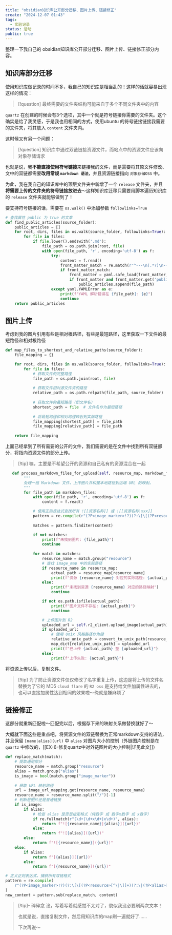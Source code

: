 ```yaml
---
title: "obsidian知识库公开部分迁移、图片上传、链接修正"
create: "2024-12-07 01:43"
tags:
  - 实验记录
status: 活动
public: true
---
```

整理一下我自己的 obsidian知识库公开部分迁移、图片上传、链接修正部分内容。

## 知识库部分迁移

使用知识库做记录的时间不多，我自己的知识库是相当乱的！这样的话就容易出现这样的情况：

>[!question] 最终需要的文件夹结构可能来自于多个不同文件夹中的内容

`quartz` 在创建的时候会有3个选项，其中一个就是符号链接你需要的文件夹。这个确实是给了我灵感，于是我也用相同的方式，使用ubuntu 的符号链接链接我需要的文件夹，将其放入 `content` 文件夹内。

这时候又有另一个问题：

>[!question] 知识库中通过双链链接资源文件，而站点中的资源文件应该向对象存储请求

也就是说，我**不能直接使用符号链接**来链接我的文件，而是需要将其原文件修改、文中的双链都需要**改用常规 `markdown 语法`**，并且资源链接指向 `对象存储OSS` 中。

为此，我在我自己的知识库中的顶层文件夹中新增了一个 `release` 文件夹，并且**将需要上传的文件夹的符号链接放进去**～这样知识库迁移只需要用脚本遍历知识库的 `release` 文件夹就能够做到了！

要支持符号链接的话，需要在 `os.walk()` 中添加参数 `followlinks=True`
```python {4}
# 查找属性 public 为 true 的文章
def find_public_articles(source_folder):
    public_articles = []
    for root, dirs, files in os.walk(source_folder, followlinks=True):
        for file in files:
            if file.lower().endswith('.md'):
                file_path = os.path.join(root, file)
                with open(file_path, 'r', encoding='utf-8') as f:
                    try:
                        content = f.read()
                        front_matter_match = re.match(r'^---\n(.*?)\n---\n', content, re.DOTALL)
                        if front_matter_match:
                            front_matter = yaml.safe_load(front_matter_match.group(1))
                            if front_matter and front_matter.get('public', False):
                                public_articles.append(file_path)
                    except yaml.YAMLError as e:
                        print(f"YAML 解析错误在 {file_path}: {e}")
                        continue
    return public_articles
```

## 图片上传

考虑到我的图片引用有些是相对根路径，有些是最短路径，这里获取一下文件的最短路径和相对根路径

```python
def map_files_to_shortest_and_relative_paths(source_folder):
    file_mapping = {}

    for root, dirs, files in os.walk(source_folder, followlinks=True):
        for file in files:
            # 获取文件的完整路径
            file_path = os.path.join(root, file)
            
            # 获取文件相对源文件夹的路径
            relative_path = os.path.relpath(file_path, source_folder)
            
            # 获取文件的最短路径（即文件名）
            shortest_path = file  # 文件名作为最短路径
            
            # 将最短路径和相对路径映射到实际路径
            file_mapping[shortest_path] = file_path
            file_mapping[relative_path] = file_path
    
    return file_mapping
```

上面已经拿到了所有需要的公开的文件，我们需要的是在文件中找到所有双链部分，将指向资源文件的部分上传。

>[!tip] 嘛，主要是不希望公开的资源和自己私有的资源混合在一起

```python {10}
   def process_markdown_files_for_upload(self, resource_map, markdown_files, source_folder, map_dict):
        """
        处理一组 Markdown 文件，上传图片并构建本地路径到远端 URL 的映射。
        """
        for file_path in markdown_files:
            with open(file_path, 'r', encoding='utf-8') as f:
                content = f.read()

            # 使用正则表达式查找所有 ![[资源名称]] 或 ![[资源名称|xxx]]
            pattern = re.compile(r"(?P<image_marker>!?)(?:\[\[(?P<resource>[^\|\]]+)(?:\|(?P<alias>[^\]]+))?\]\])")
            
            matches = pattern.finditer(content)

            if not matches:
                print(f"未找到图片: {file_path}")
                continue
            
            for match in matches:
                resource_name = match.group("resource")
                # 查找 image_map 中的实际路径
                if resource_name in resource_map:
                    actual_path = resource_map[resource_name]
                    print(f"资源 {resource_name} 对应的实际路径: {actual_path}")
                else:
                    print(f"未找到资源 {resource_name} 对应的路径映射")
                    continue

                if not os.path.isfile(actual_path):
                    print(f"图片文件不存在: {actual_path}")
                    continue

                # 上传图片到 R2
                uploaded_url = self.r2_client.upload_image(actual_path)
                if uploaded_url:
                    # 使用 Unix 风格路径作为键
                    relative_unix_path = convert_to_unix_path(resource_name)
                    map_dict[relative_unix_path] = uploaded_url
                    print(f"已上传 {actual_path} 至 {uploaded_url}")
                else:
                    print(f"上传失败: {actual_path}")
```

将资源上传以后，复制文件。

>[!tip] 为了防止资源文件仅仅修改了名字重复上传，这边是将上传的文件名替换为了它的 MD5
>`cloud flare` 的 `R2 oss` 是支持给文件加属性进去的，也可以直接加属性达到相同的效果啦～俺就是嫌麻烦了



## 链接修正

这部分就重新匹配啦～匹配完以后，根据存下来的映射关系做替换就好了～

大概就下面这些是重点吧，将资源文件的双链替换为正常markdown支持的语法，并且保留 `[name|alias](url)` 中 `alias` 对图片大小的控制（外链图片控制是在 `quartz` 中修改的，[[EX-6-修复quartz中对外链图片的大小控制|详见此文]]）
```python
def replace_match(match):
	# 提取通用部分
	resource_name = match.group("resource")
	alias = match.group("alias")
	is_image = bool(match.group("image_marker"))
	
	# 获取 URL 映射路径
	url = image_url_mapping.get(resource_name, resource_name)
	resource_name = resource_name.split("/")[-1]
	# 判断是图片还是普通链接
	if is_image:
		if alias:
			# 检查 alias 是否是指定格式（纯数字 或 数字x数字 或 x数字）
			if re.fullmatch(r"(\d+|\d+x\d+|x\d+)", alias):
				return f"![{resource_name}|{alias}]({url})"
			else:
				return f"![{alias}]({url})"
		else:
			return f"![{resource_name}]({url})"
	else:
		if alias:
			return f"[{alias}]({url})"
		else:
			return f"[{resource_name}]({url})"

# 定义正则表达式，捕获所有双链格式
pattern = re.compile(
	r"(?P<image_marker>!?)(?:\[\[(?P<resource>[^\|\]]+)(?:\|(?P<alias>[^\]]+))?\]\])"
)
new_content = pattern.sub(replace_match, content)   
```

>[!tip]- 碎碎念
>淦，写着写着就感觉不太对了，貌似我没必要刷两次文本！
>
>也就是说，直接复制文件，然后用知识库的map刷一遍就好了……
>
>下次再说～

